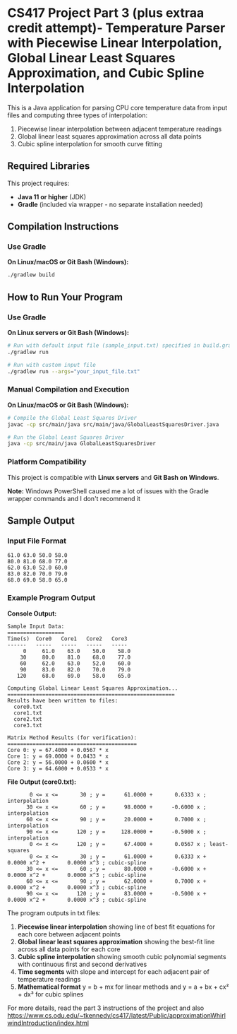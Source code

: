 # CS417 Project Part 3 (plus extraa credit attempt)- Temperature Parser with Piecewise Linear Interpolation, Global Linear Least Squares Approximation, and Cubic Spline Interpolation

This is a Java application for parsing CPU core temperature data from input files and computing three types of interpolation:
1. Piecewise linear interpolation between adjacent temperature readings
2. Global linear least squares approximation across all data points
3. Cubic spline interpolation for smooth curve fitting

## Required Libraries

This project requires:
- **Java 11 or higher** (JDK)
- **Gradle** (included via wrapper - no separate installation needed)

## Compilation Instructions

### Use Gradle 

**On Linux/macOS or Git Bash (Windows):**

```bash
./gradlew build
```

## How to Run Your Program

### Use Gradle

**On Linux servers or Git Bash (Windows):**
```bash
# Run with default input file (sample_input.txt) specified in build.gradle
./gradlew run

# Run with custom input file
./gradlew run --args="your_input_file.txt"
```

### Manual Compilation and Execution

**On Linux/macOS or Git Bash (Windows):**
```bash
# Compile the Global Least Squares Driver
javac -cp src/main/java src/main/java/GlobalLeastSquaresDriver.java

# Run the Global Least Squares Driver
java -cp src/main/java GlobalLeastSquaresDriver
```

### Platform Compatibility
This project is compatible with **Linux servers** and **Git Bash on Windows**. 

**Note:** Windows PowerShell caused me a lot of issues with the Gradle wrapper commands and I don't recommend it

## Sample Output

### Input File Format
```
61.0 63.0 50.0 58.0
80.0 81.0 68.0 77.0
62.0 63.0 52.0 60.0
83.0 82.0 70.0 79.0
68.0 69.0 58.0 65.0
```

### Example Program Output

**Console Output:**
```
Sample Input Data:
==================
Time(s)  Core0   Core1   Core2   Core3
------   -----   -----   -----   -----
     0     61.0    63.0    50.0    58.0
    30     80.0    81.0    68.0    77.0
    60     62.0    63.0    52.0    60.0
    90     83.0    82.0    70.0    79.0
   120     68.0    69.0    58.0    65.0

Computing Global Linear Least Squares Approximation...
=====================================================
Results have been written to files:
  core0.txt
  core1.txt
  core2.txt
  core3.txt

Matrix Method Results (for verification):
=========================================
Core 0: y = 67.4000 + 0.0567 * x
Core 1: y = 69.0000 + 0.0433 * x
Core 2: y = 56.0000 + 0.0600 * x
Core 3: y = 64.6000 + 0.0533 * x
```

**File Output (core0.txt):**
```
       0 <= x <=       30 ; y =      61.0000 +       0.6333 x ; interpolation
      30 <= x <=       60 ; y =      98.0000 +      -0.6000 x ; interpolation
      60 <= x <=       90 ; y =      20.0000 +       0.7000 x ; interpolation
      90 <= x <=      120 ; y =     128.0000 +      -0.5000 x ; interpolation
       0 <= x <=      120 ; y =      67.4000 +       0.0567 x ; least-squares
       0 <= x <=       30 ; y =      61.0000 +       0.6333 x +       0.0000 x^2 +       0.0000 x^3 ; cubic-spline
      30 <= x <=       60 ; y =      80.0000 +      -0.6000 x +       0.0000 x^2 +       0.0000 x^3 ; cubic-spline
      60 <= x <=       90 ; y =      62.0000 +       0.7000 x +       0.0000 x^2 +       0.0000 x^3 ; cubic-spline
      90 <= x <=      120 ; y =      83.0000 +      -0.5000 x +       0.0000 x^2 +       0.0000 x^3 ; cubic-spline
```

The program outputs in txt files:
1. **Piecewise linear interpolation** showing line of best fit equations for each core between adjacent points
2. **Global linear least squares approximation** showing the best-fit line across all data points for each core
3. **Cubic spline interpolation** showing smooth cubic polynomial segments with continuous first and second derivatives
4. **Time segments** with slope and intercept for each adjacent pair of temperature readings
5. **Mathematical format** y = b + mx for linear methods and y = a + bx + cx² + dx³ for cubic splines



For more details, read the part 3 instructions of the project and also https://www.cs.odu.edu/~tkennedy/cs417/latest/Public/approximationWhirlwindIntroduction/index.html
